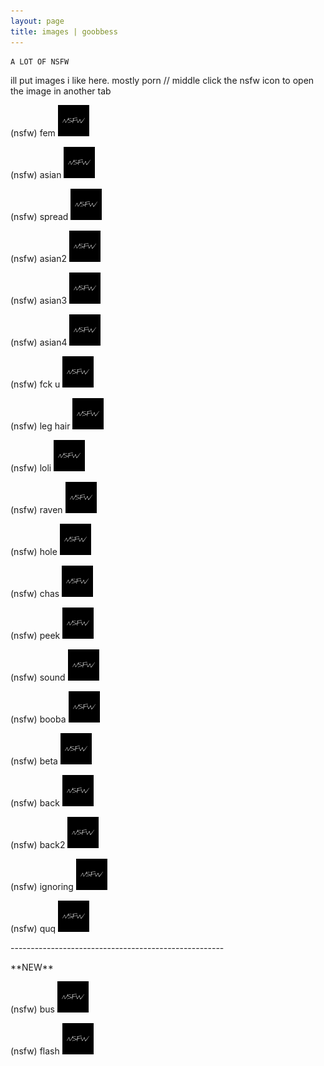 ```yaml
---
layout: page
title: images | goobbess
---
```


```term
A LOT OF NSFW
```
ill put images i like here. mostly porn // middle click the nsfw icon to open the image in another tab

(nsfw) fem 
<a href="images/sauce or eh/fem.png">
<img src="images/nsfw.png" width="50px" height="50px">
</a>

(nsfw) asian 
<a href="images/puss.jpg">
<img src="images/nsfw.png" width="50px" height="50px">
</a> 

(nsfw) spread
<a href="images/pusssss.jpg">
<img src="images/nsfw.png" width="50px" height="50px">
</a>

(nsfw) asian2
<a href="images/sushi.jpg">
<img src="images/nsfw.png" width="50px" height="50px">
</a>

(nsfw) asian3
<a href="images/oomg.jpg">
<img src="images/nsfw.png" width="50px" height="50px">
</a>

(nsfw) asian4
<a href="images/omg.jpg">
<img src="images/nsfw.png" width="50px" height="50px">
</a>

(nsfw) fck u
<a href="images/flick.jpg">
<img src="images/nsfw.png" width="50px" height="50px">
</a>

(nsfw) leg hair
<a href="images/hair.jpg">
<img src="images/nsfw.png" width="50px" height="50px">
</a>

(nsfw) loli
<a href="images/galaxy.png">
<img src="images/nsfw.png" width="50px" height="50px">
</a>

(nsfw) raven
<a href="images/guh.jpg">
<img src="images/nsfw.png" width="50px" height="50px">
</a>

(nsfw) hole
<a href="images/pussssssss.jpg">
<img src="images/nsfw.png" width="50px" height="50px">
</a>

(nsfw) chas
<a href="images/chas.jpg">
<img src="images/nsfw.png" width="50px" height="50px">
</a>

(nsfw) peek
<a href="images/pusss.jpg">
<img src="images/nsfw.png" width="50px" height="50px">
</a>

(nsfw) sound
<a href="images/sound.jpg">
<img src="images/nsfw.png" width="50px" height="50px">
</a>

(nsfw) booba
<a href="images/big.png">
<img src="images/nsfw.png" width="50px" height="50px">
</a>

(nsfw) beta
<a href="images/beta.jpg">
<img src="images/nsfw.png" width="50px" height="50px">
</a>

(nsfw) back
<a href="images/back.jpg">
<img src="images/nsfw.png" width="50px" height="50px">
</a>

(nsfw) back2
<a href="images/back2.jpg">
<img src="images/nsfw.png" width="50px" height="50px">
</a>

(nsfw) ignoring
<a href="images/toe.jpg">
<img src="images/nsfw.png" width="50px" height="50px">
</a>

(nsfw) quq
<a href="images/quq.jpg">
<img src="images/nsfw.png" width="50px" height="50px">
</a>

<p>
-----------------------------------------------------
</p>

<p>
**NEW**
</p>

(nsfw) bus
<a href="images/listen.jpg">
<img src="images/nsfw.png" width="50px" height="50px">
</a>

(nsfw) flash
<a href="images/flash.jpg">
<img src="images/nsfw.png" width="50px" height="50px">
</a>

